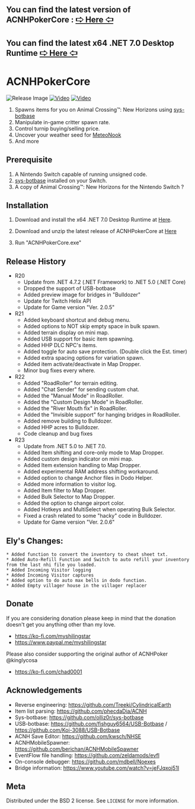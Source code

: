 ## You can find the latest version of ACNHPokerCore : [🢧 Here 🢦](https://myshilingstar.github.io/GetAzure/)
## You can find the latest x64 .NET 7.0 Desktop Runtime [🢧 Here 🢦](https://aka.ms/dotnet-core-applaunch?framework=Microsoft.WindowsDesktop.App&framework_version=7.0.0&arch=x64&rid=win10-x64&gui=true)

# ACNHPokerCore
![Release Image](https://user-images.githubusercontent.com/816502/189231022-02bfa2d8-1857-4b88-8edd-4a26a86a1c65.png)
[![Video](https://img.youtube.com/vi/6RGZbiKzACg/maxresdefault.jpg)](https://youtu.be/6RGZbiKzACg)
[![Video](https://img.youtube.com/vi/BPZ7Z1LlU94/maxresdefault.jpg)](https://youtu.be/BPZ7Z1LlU94)

   1. Spawns items for you on Animal Crossing™: New Horizons using [sys-botbase](https://github.com/olliz0r/sys-botbase)
   2. Manipulate in-game critter spawn rate.
   3. Control turnip buying/selling price.
   4. Uncover your weather seed for [MeteoNook](https://wuffs.org/acnh/weather/)
   5. And more

## Prerequisite

   1. A Nintendo Switch capable of running unsigned code.
   2. [sys-botbase](https://github.com/olliz0r/sys-botbase) installed on your Switch.
   3. A copy of Animal Crossing™: New Horizons for the Nintendo Switch ?

## Installation

   1. Download and install the x64 .NET 7.0 Desktop Runtime at [Here](https://aka.ms/dotnet-core-applaunch?framework=Microsoft.WindowsDesktop.App&framework_version=7.0.0&arch=x64&rid=win10-x64&gui=true). 

   2. Download and unzip the latest release of ACNHPokerCore at [Here](https://myshilingstar.github.io/GetAzure/)

   3. Run "ACNHPokerCore.exe"

## Release History

* R20
    * Update from .NET 4.7.2 (.NET Framework) to .NET 5.0 (.NET Core)
    * Dropped the support of USB-botbase
    * Added preview image for bridges in "Bulldozer"
	* Update for Twitch Helix API
	* Update for Game version "Ver. 2.0.5"
* R21
    * Added keyboard shortcut and debug menu.
    * Added options to NOT skip empty space in bulk spawn.
    * Added terrain display on mini map.
    * Added USB support for basic item spawning.
    * Added HHP DLC NPC's items.
    * Added toggle for auto save protection. (Double click the Est. timer)
    * Added extra spacing options for variation spawn.
    * Added item activate/deactivate in Map Dropper.
    * Minor bug fixes every where.
* R22
    * Added "RoadRoller" for terrain editing.
    * Added "Chat Sender" for sending custom chat.
    * Added the "Manual Mode" in RoadRoller.
    * Added the "Custom Design Mode" in RoadRoller.
    * Added the "River Mouth fix" in RoadRoller.
    * Added the "Invisible support" for hanging bridges in RoadRoller.
    * Added remove building to Bulldozer.
    * Added HHP acres to Bulldozer.	
    * Code cleanup and bug fixes
* R23
    * Update from .NET 5.0 to .NET 7.0.
    * Added Item shifting and core-only mode to Map Dropper.
	* Added custom design indicator on mini map.
	* Added Item extension handling to Map Dropper.
	* Added experimental RAM address shifting workaround.
	* Added option to change Anchor files in Dodo Helper.
	* Added more information to visitor log.
	* Added Item filter to Map Dropper.
	* Added Bulk Selector to Map Dropper.
	* Added the option to change airport color.	
	* Added Hotkeys and MultiSelect when operating Bulk Selector.
	* Fixed a crash related to some "hacky"	code in Bulldozer.
	* Update for Game version "Ver. 2.0.6"
	
## Ely's Changes:   

    * Added function to convert the inventory to cheat sheet txt.  
    * Added Auto-Refill Function and Switch to auto refill your inventory from the last nhi file you loaded. 
	* Added Incoming Visitor logging
	* Added Incoming Visitor captures  
	* Added option to do auto max bells in dodo function.
	* Added Empty villager house in the villager replacer
	
## Donate

If you are considering donation please keep in mind that the donation doesn't get you anything other than my love. 
* https://ko-fi.com/myshilingstar
* https://www.paypal.me/myshilingstar

Please also consider supporting the original author of ACNHPoker @kinglycosa
* https://ko-fi.com/chad0001

## Acknowledgements

* Reverse engineering: https://github.com/Treeki/CylindricalEarth
* Item list parsing: https://github.com/phecdaDia/ACNH
* Sys-botbase: https://github.com/olliz0r/sys-botbase
* USB-botbase: https://github.com/fishguy6564/USB-Botbase / https://github.com/Koi-3088/USB-Botbase
* ACNH Save Editor: https://github.com/kwsch/NHSE
* ACNHMobileSpawner: https://github.com/berichan/ACNHMobileSpawner
* EventFlow file handling: https://github.com/zeldamods/evfl
* On-console debugger: https://github.com/mdbell/Noexes
* Bridge information: https://www.youtube.com/watch?v=jeFJqxoj51I

## Meta

Distributed under the BSD 2 license. See ``LICENSE`` for more information.

